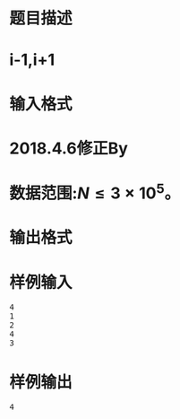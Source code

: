 

# 题目描述



# i-1,i+1



# 输入格式



# 2018.4.6修正By 



# 数据范围:$N \leq 3 \times 10^5$。



# 输出格式



# 样例输入


<pre>4
1
2
4
3
</pre>

# 样例输出


<pre>4</pre>
